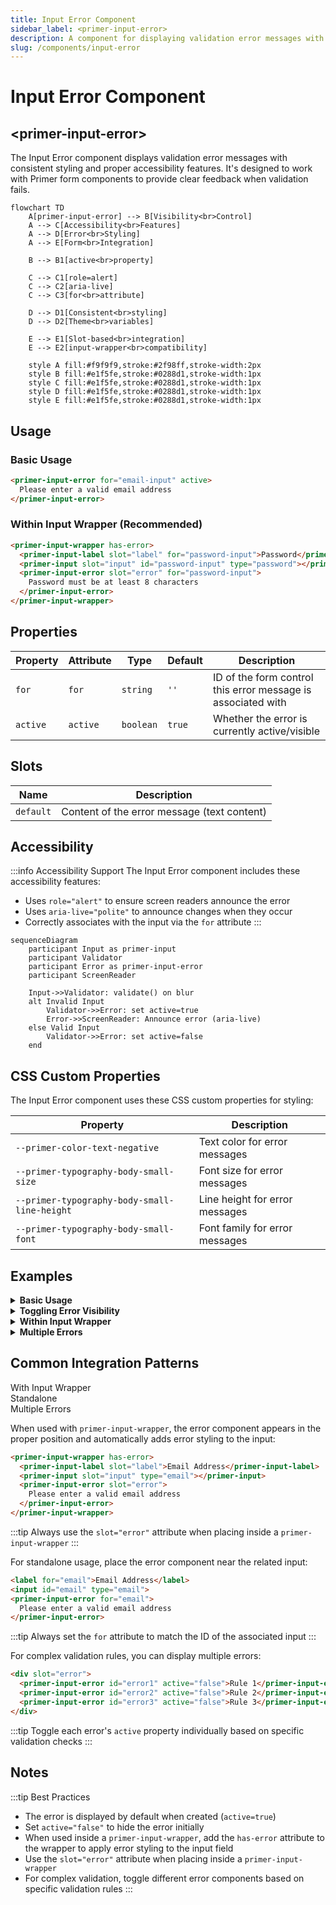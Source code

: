 ```yaml
---
title: Input Error Component
sidebar_label: <primer-input-error>
description: A component for displaying validation error messages with proper styling and accessibility features.
slug: /components/input-error
---
```


# Input Error Component
## \<primer-input-error\>

The Input Error component displays validation error messages with consistent styling and proper accessibility features. It's designed to work with Primer form components to provide clear feedback when validation fails.

```mermaid
flowchart TD
    A[primer-input-error] --> B[Visibility<br>Control]
    A --> C[Accessibility<br>Features]
    A --> D[Error<br>Styling]
    A --> E[Form<br>Integration]
    
    B --> B1[active<br>property]
    
    C --> C1[role=alert]
    C --> C2[aria-live]
    C --> C3[for<br>attribute]
    
    D --> D1[Consistent<br>styling]
    D --> D2[Theme<br>variables]
    
    E --> E1[Slot-based<br>integration]
    E --> E2[input-wrapper<br>compatibility]
    
    style A fill:#f9f9f9,stroke:#2f98ff,stroke-width:2px
    style B fill:#e1f5fe,stroke:#0288d1,stroke-width:1px
    style C fill:#e1f5fe,stroke:#0288d1,stroke-width:1px
    style D fill:#e1f5fe,stroke:#0288d1,stroke-width:1px
    style E fill:#e1f5fe,stroke:#0288d1,stroke-width:1px
```

## Usage

### Basic Usage

```html
<primer-input-error for="email-input" active>
  Please enter a valid email address
</primer-input-error>
```

### Within Input Wrapper (Recommended)

```html
<primer-input-wrapper has-error>
  <primer-input-label slot="label" for="password-input">Password</primer-input-label>
  <primer-input slot="input" id="password-input" type="password"></primer-input>
  <primer-input-error slot="error" for="password-input">
    Password must be at least 8 characters
  </primer-input-error>
</primer-input-wrapper>
```

## Properties

| Property | Attribute | Type      | Default | Description                                                  |
|----------|-----------|-----------|---------|--------------------------------------------------------------|
| `for`    | `for`     | `string`  | `''`    | ID of the form control this error message is associated with |
| `active` | `active`  | `boolean` | `true`  | Whether the error is currently active/visible                |

## Slots

| Name      | Description                                        |
|-----------|----------------------------------------------------|
| `default` | Content of the error message (text content)        |

## Accessibility

:::info Accessibility Support
The Input Error component includes these accessibility features:

- Uses `role="alert"` to ensure screen readers announce the error
- Uses `aria-live="polite"` to announce changes when they occur
- Correctly associates with the input via the `for` attribute
  :::

```mermaid
sequenceDiagram
    participant Input as primer-input
    participant Validator
    participant Error as primer-input-error
    participant ScreenReader
    
    Input->>Validator: validate() on blur
    alt Invalid Input
        Validator->>Error: set active=true
        Error->>ScreenReader: Announce error (aria-live)
    else Valid Input
        Validator->>Error: set active=false
    end
```

## CSS Custom Properties

The Input Error component uses these CSS custom properties for styling:

| Property                                  | Description                         |
|-------------------------------------------|-------------------------------------|
| `--primer-color-text-negative`            | Text color for error messages       |
| `--primer-typography-body-small-size`     | Font size for error messages        |
| `--primer-typography-body-small-line-height` | Line height for error messages   |
| `--primer-typography-body-small-font`     | Font family for error messages      |

## Examples

<details>
<summary><strong>Basic Usage</strong></summary>

```html
<primer-input-error for="ccnumber" active>
  Credit card number is invalid
</primer-input-error>
```

This shows a simple error message associated with a credit card input field.
</details>

<details>
<summary><strong>Toggling Error Visibility</strong></summary>

```html
<primer-input id="email" type="email"></primer-input>
<primer-input-error id="email-error" for="email" active="false">
  Please enter a valid email address
</primer-input-error>

<script>
  const input = document.querySelector('#email');
  const error = document.querySelector('#email-error');
  
  input.addEventListener('blur', () => {
    const isValid = /^[^\s@]+@[^\s@]+\.[^\s@]+$/.test(input.value);
    error.active = !isValid;
    
    // Also update wrapper if being used
    const wrapper = input.closest('primer-input-wrapper');
    if (wrapper) {
      wrapper.hasError = !isValid;
    }
  });
</script>
```

This example shows how to programmatically toggle the visibility of an error message based on validation logic.
</details>

<details>
<summary><strong>Within Input Wrapper</strong></summary>

```html
<primer-input-wrapper id="password-wrapper">
  <primer-input-label slot="label" for="password">Create Password</primer-input-label>
  <primer-input 
    slot="input" 
    id="password" 
    type="password"
    minlength="8"
  ></primer-input>
  <primer-input-error slot="error" id="password-error" for="password" active="false">
    Password must be at least 8 characters
  </primer-input-error>
</primer-input-wrapper>

<script>
  const input = document.querySelector('#password');
  const error = document.querySelector('#password-error');
  const wrapper = document.querySelector('#password-wrapper');
  
  input.addEventListener('invalid', () => {
    error.active = true;
    wrapper.hasError = true;
  });
  
  input.addEventListener('input', () => {
    if (input.validity.valid) {
      error.active = false;
      wrapper.hasError = false;
    }
  });
</script>
```

This example demonstrates how to integrate the error component with input wrapper and handle validation events.
</details>

<details>
<summary><strong>Multiple Errors</strong></summary>

```html
<primer-input-wrapper id="password-wrapper">
  <primer-input-label slot="label" for="password">Create Password</primer-input-label>
  <primer-input 
    slot="input" 
    id="password" 
    type="password"
  ></primer-input>
  <div slot="error">
    <primer-input-error id="length-error" for="password" active="false">
      Password must be at least 8 characters
    </primer-input-error>
    <primer-input-error id="uppercase-error" for="password" active="false">
      Password must contain at least one uppercase letter
    </primer-input-error>
    <primer-input-error id="number-error" for="password" active="false">
      Password must contain at least one number
    </primer-input-error>
  </div>
</primer-input-wrapper>
```

This example shows how to implement multiple validation rules with separate error messages.

```mermaid
flowchart TD
    A[primer-input-wrapper] --> B[primer-input-label]
    A --> C[primer-input]
    A --> D[div slot=error]
    
    D --> E[primer-input-error<br>Length]
    D --> F[primer-input-error<br>Uppercase]
    D --> G[primer-input-error<br>Number]
    
    style A fill:#f9f9f9,stroke:#2f98ff,stroke-width:2px
    style B fill:#e1f5fe,stroke:#0288d1,stroke-width:1px
    style C fill:#e1f5fe,stroke:#0288d1,stroke-width:1px
    style D fill:#e1f5fe,stroke:#0288d1,stroke-width:1px
    style E fill:#ffebee,stroke:#d32f2f,stroke-width:1px
    style F fill:#ffebee,stroke:#d32f2f,stroke-width:1px
    style G fill:#ffebee,stroke:#d32f2f,stroke-width:1px
```
</details>

## Common Integration Patterns

<div class="tabs-container">
<div class="tabs">
<div class="tab wrapper active">With Input Wrapper</div>
<div class="tab standalone">Standalone</div>
<div class="tab multiple">Multiple Errors</div>
</div>

<div class="tab-content wrapper active">

When used with `primer-input-wrapper`, the error component appears in the proper position and automatically adds error styling to the input:

```html
<primer-input-wrapper has-error>
  <primer-input-label slot="label">Email Address</primer-input-label>
  <primer-input slot="input" type="email"></primer-input>
  <primer-input-error slot="error">
    Please enter a valid email address
  </primer-input-error>
</primer-input-wrapper>
```

:::tip
Always use the `slot="error"` attribute when placing inside a `primer-input-wrapper`
:::

</div>

<div class="tab-content standalone">

For standalone usage, place the error component near the related input:

```html
<label for="email">Email Address</label>
<input id="email" type="email">
<primer-input-error for="email">
  Please enter a valid email address
</primer-input-error>
```

:::tip
Always set the `for` attribute to match the ID of the associated input
:::

</div>

<div class="tab-content multiple">

For complex validation rules, you can display multiple errors:

```html
<div slot="error">
  <primer-input-error id="error1" active="false">Rule 1</primer-input-error>
  <primer-input-error id="error2" active="false">Rule 2</primer-input-error>
  <primer-input-error id="error3" active="false">Rule 3</primer-input-error>
</div>
```

:::tip
Toggle each error's `active` property individually based on specific validation checks
:::

</div>
</div>

## Notes

:::tip Best Practices
- The error is displayed by default when created (`active=true`)
- Set `active="false"` to hide the error initially
- When used inside a `primer-input-wrapper`, add the `has-error` attribute to the wrapper to apply error styling to the input field
- Use the `slot="error"` attribute when placing inside a `primer-input-wrapper`
- For complex validation, toggle different error components based on specific validation rules
  :::
